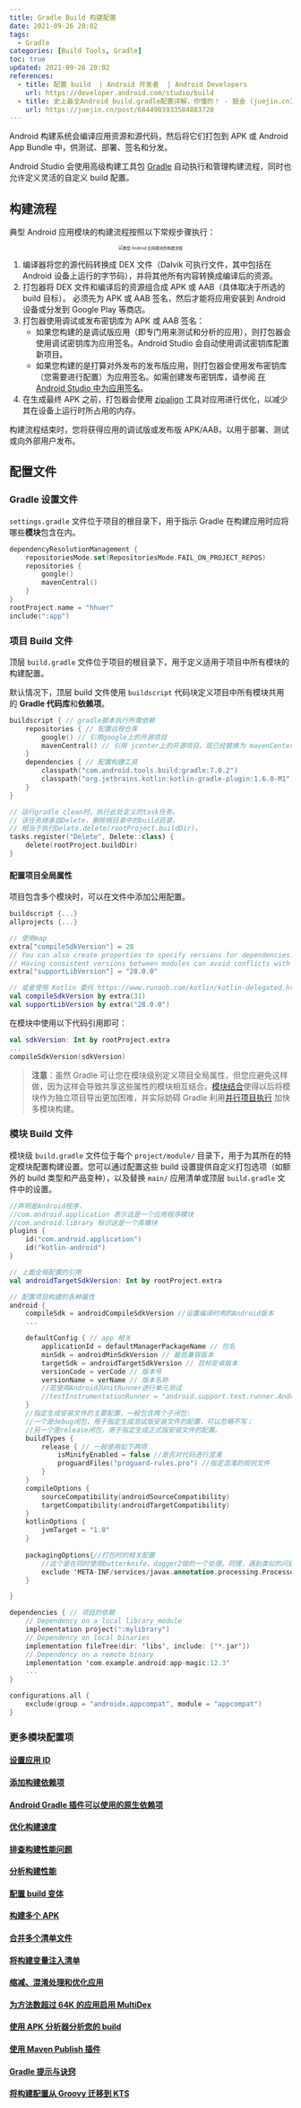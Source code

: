 ```yaml
---
title: Gradle Build 构建配置
date: 2021-09-26 20:02
tags:
  - Gradle
categories: [Build Tools, Gradle]
toc: true
updated: 2021-09-26 20:02
references:
  - title: 配置 build  | Android 开发者  | Android Developers
    url: https://developer.android.com/studio/build
  - title: 史上最全Android build.gradle配置详解，你懂的！ - 掘金 (juejin.cn)
    url: https://juejin.cn/post/6844903933584883720
---
```


Android 构建系统会编译应用资源和源代码，然后将它们打包到 APK 或 Android App Bundle 中，供测试、部署、签名和分发。

Android Studio 会使用高级构建工具包 [Gradle](http://www.gradle.org/) 自动执行和管理构建流程，同时也允许定义灵活的自定义 build 配置。

<!-- more -->

## 构建流程

典型 Android 应用模块的构建流程按照以下常规步骤执行：

<center>
<img src="https://developer.android.com/images/tools/studio/build-process_2x.png" alt=" 典型 Android 应用模块的构建流程 " style="zoom:50%;" />

</center>

1. 编译器将您的源代码转换成 DEX 文件（Dalvik 可执行文件，其中包括在 Android 设备上运行的字节码），并将其他所有内容转换成编译后的资源。
2. 打包器将 DEX 文件和编译后的资源组合成 APK 或 AAB（具体取决于所选的 build 目标）。 必须先为 APK 或 AAB 签名，然后才能将应用安装到 Android 设备或分发到 Google Play 等商店。
3. 打包器使用调试或发布密钥库为 APK 或 AAB 签名：
	- 如果您构建的是调试版应用（即专门用来测试和分析的应用），则打包器会使用调试密钥库为应用签名。Android Studio 会自动使用调试密钥库配置新项目。
	- 如果您构建的是打算对外发布的发布版应用，则打包器会使用发布密钥库（您需要进行配置）为应用签名。如需创建发布密钥库，请参阅 [在 Android Studio 中为应用签名](https://developer.android.com/studio/publish/app-signing#studio)。
4. 在生成最终 APK 之前，打包器会使用 [zipalign](https://developer.android.com/studio/command-line/zipalign) 工具对应用进行优化，以减少其在设备上运行时所占用的内存。

构建流程结束时，您将获得应用的调试版或发布版 APK/AAB，以用于部署、测试或向外部用户发布。

## 配置文件

### Gradle 设置文件

`settings.gradle` 文件位于项目的根目录下，用于指示 Gradle 在构建应用时应将哪些**模块**包含在内。

```kotlin
dependencyResolutionManagement {
    repositoriesMode.set(RepositoriesMode.FAIL_ON_PROJECT_REPOS)
    repositories {
        google()
        mavenCentral()
    }
}
rootProject.name = "hhuer"
include(":app")
```

### 项目 Build 文件

顶层 `build.gradle` 文件位于项目的根目录下，用于定义适用于项目中所有模块的构建配置。

默认情况下，顶层 build 文件使用 `buildscript` 代码块定义项目中所有模块共用的 **Gradle 代码库**和**依赖项**。

```kotlin
buildscript { // gradle脚本执行所需依赖
    repositories { // 配置远程仓库
        google() // 引用google上的开源项目
        mavenCentral() // 引用 jcenter上的开源项目，现已经替换为 mavenCenter
    }
    dependencies { // 配置构建工具
        classpath("com.android.tools.build:gradle:7.0.2") 
        classpath("org.jetbrains.kotlin:kotlin-gradle-plugin:1.6.0-M1") 
    }
}

// 运行gradle clean时，执行此处定义的task任务。
// 该任务继承自Delete，删除根目录中的build目录。
// 相当于执行Delete.delete(rootProject.buildDir)。
tasks.register("Delete", Delete::class) { 
    delete(rootProject.buildDir)
}
```

#### 配置项目全局属性

项目包含多个模块时，可以在文件中添加公用配置。

```kotlin
buildscript {...}
allprojects {...}

// 使用map
extra["compileSdkVersion"] = 28
// You can also create properties to specify versions for dependencies.
// Having consistent versions between modules can avoid conflicts with behavior.
extra["supportLibVersion"] = "28.0.0"

// 或者使用 Kotlin 委托 https://www.runoob.com/kotlin/kotlin-delegated.html
val compileSdkVersion by extra(31)
val supportLibVersion by extra("28.0.0")
```

在模块中使用以下代码引用即可：

```kotlin
val sdkVersion: Int by rootProject.extra
...
compileSdkVersion(sdkVersion)
```

> **注意**：虽然 Gradle 可让您在模块级别定义项目全局属性，但您应避免这样做，因为这样会导致共享这些属性的模块相互结合。[模块结合](https://docs.gradle.org/current/userguide/multi_project_builds.html#sec:decoupled_projects)使得以后将模块作为独立项目导出更加困难，并实际妨碍 Gradle 利用[并行项目执行](https://docs.gradle.org/current/userguide/multi_project_builds.html#sec:parallel_execution) 加快多模块构建。

### 模块 Build 文件

模块级 `build.gradle` 文件位于每个 `project/module/` 目录下，用于为其所在的特定模块配置构建设置。您可以通过配置这些 build 设置提供自定义打包选项（如额外的 build 类型和产品变种），以及替换 `main/` 应用清单或顶层 `build.gradle` 文件中的设置。

```kotlin
//声明是Android程序，
//com.android.application 表示这是一个应用程序模块
//com.android.library 标识这是一个库模块
plugins {
    id("com.android.application")
    id("kotlin-android")
}

// 上面全局配置的引用
val androidTargetSdkVersion: Int by rootProject.extra

// 配置项目构建的各种属性
android {
    compileSdk = androidCompileSdkVersion //设置编译时用的Android版本
    ...

    defaultConfig { // app 相关
        applicationId = defaultManagerPackageName // 包名
        minSdk = androidMinSdkVersion // 最低兼容版本
        targetSdk = androidTargetSdkVersion // 目标安卓版本
        versionCode = verCode // 版本号
        versionName = verName // 版本名称
        //若使用AndroidJUnitRunner进行单元测试
        //testInstrumentationRunner = "android.support.test.runner.AndroidJUnitRunner" 
    }
	//指定生成安装文件的主要配置，一般包含两个子闭包:
    //一个是debug闭包，用于指定生成测试版安装文件的配置，可以忽略不写；
    //另一个是release闭包，用于指定生成正式版安装文件的配置。
    buildTypes {
        release { // 一般使用如下两项
            isMinifyEnabled = false //是否对代码进行混淆
            proguardFiles("proguard-rules.pro") //指定混淆的规则文件
        }
    }
    compileOptions {
        sourceCompatibility(androidSourceCompatibility)
        targetCompatibility(androidTargetCompatibility)
    }
    kotlinOptions {
        jvmTarget = "1.8"
    }
    
    packagingOptions{//打包时的相关配置
        //这个是在同时使用butterknife、dagger2做的一个处理。同理，遇到类似的问题，只要根据gradle的提示，做类似处理即可。
        exclude 'META-INF/services/javax.annotation.processing.Processor'
    }

}

dependencies { // 项目的依赖
    // Dependency on a local library module
    implementation project(":mylibrary")
    // Dependency on local binaries
    implementation fileTree(dir: 'libs', include: ['*.jar'])
    // Dependency on a remote binary
    implementation 'com.example.android:app-magic:12.3'
    ...
}

configurations.all {
    exclude(group = "androidx.appcompat", module = "appcompat")
}
```

### 更多模块配置项

#### [设置应用 ID](https://developer.android.com/studio/build/application-id)

#### [添加构建依赖项](https://developer.android.com/studio/build/dependencies)

#### [Android Gradle 插件可以使用的原生依赖项](https://developer.android.com/studio/build/native-dependencies)

#### [优化构建速度](https://developer.android.com/studio/build/optimize-your-build)

#### [排查构建性能问题](https://developer.android.com/studio/build/build-analyzer)

#### [分析构建性能](https://developer.android.com/studio/build/profile-your-build)

#### [配置 build 变体](https://developer.android.com/studio/build/build-variants)

#### [构建多个 APK](https://developer.android.com/studio/build/configure-apk-splits)

#### [合并多个清单文件](https://developer.android.com/studio/build/manifest-merge)

#### [将构建变量注入清单](https://developer.android.com/studio/build/manifest-build-variables)

#### [缩减、混淆处理和优化应用](https://developer.android.com/studio/build/shrink-code)

#### [为方法数超过 64K 的应用启用 MultiDex](https://developer.android.com/studio/build/multidex)

#### [使用 APK 分析器分析您的 build](https://developer.android.com/studio/build/apk-analyzer)

#### [使用 Maven Publish 插件](https://developer.android.com/studio/build/maven-publish-plugin)

#### [Gradle 提示与诀窍](https://developer.android.com/studio/build/gradle-tips)

#### [将构建配置从 Groovy 迁移到 KTS](https://developer.android.com/studio/build/migrate-to-kts)
